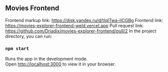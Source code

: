 ## Movies Frontend
Frontend markup link: https://disk.yandex.ru/d/tIqlTwa-iICGBg
Frontend link: https://movies-explorer-frontend-weld.vercel.app
Pull request link: https://github.com/Driadix/movies-explorer-frontend/pull/2
In the project directory, you can run:

### `npm start`

Runs the app in the development mode.\
Open [http://localhost:3000](http://localhost:3000) to view it in your browser.
